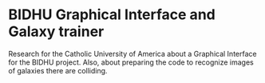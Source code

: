 # BIDHU Graphical Interface and Galaxy trainer 

Research for the Catholic University of America about a Graphical Interface for the BIDHU project. Also, about preparing the code to recognize images of galaxies there are colliding.
